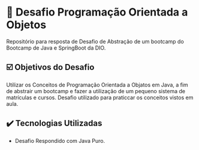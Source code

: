 
# 📃 Desafio Programação Orientada a Objetos
Repositório para resposta de Desafio de Abstração de um bootcamp do Bootcamp de Java e SpringBoot da DIO.






## ☑️ Objetivos do Desafio

Utilizar os Conceitos de Programação Orientada a Objatos em Java, a fim de abstrair um bootcamp e fazer a utilização de um pequeno sistema de matrículas e cursos. Desafio utilizado para praticcar os conceitos vistos em aula.




## ✔️ Tecnologias Utilizadas

- Desafio Respondido com Java Puro.


